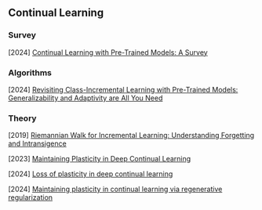 ## Continual Learning

### Survey

[2024] [Continual Learning with Pre-Trained Models: A Survey](https://arxiv.org/abs/2401.16386)



### Algorithms

[2024] [Revisiting Class-Incremental Learning with Pre-Trained Models: Generalizability and Adaptivity are All You Need](https://arxiv.org/abs/2303.07338)



### Theory

[2019] [Riemannian Walk for Incremental Learning: Understanding Forgetting and Intransigence](https://openaccess.thecvf.com/content_ECCV_2018/papers/Arslan_Chaudhry__Riemannian_Walk_ECCV_2018_paper.pdf)

[2023] [Maintaining Plasticity in Deep Continual Learning](https://arxiv.org/abs/2306.13812)

[2024] [Loss of plasticity in deep continual learning](https://www.nature.com/articles/s41586-024-07711-7.pdf)

[2024] [Maintaining plasticity in continual learning via regenerative regularization](https://openreview.net/pdf?id=lyoOWX0e0O)
